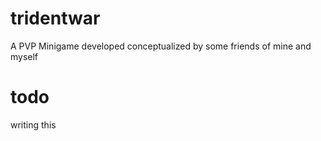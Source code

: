 # tridentwar
A PVP Minigame developed conceptualized by some friends of mine and myself 

# todo
writing this
